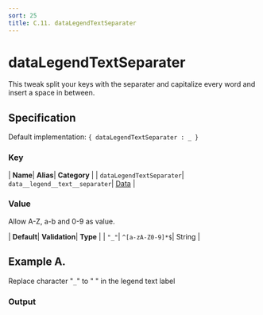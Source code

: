 ```yaml
---
sort: 25
title: C.11. dataLegendTextSeparater
---
```

# dataLegendTextSeparater

This tweak split your keys with the separater and capitalize every word and insert a space in between.


## Specification

Default implementation: ```{ dataLegendTextSeparater : _ }```

### Key

| **Name**| **Alias**| **Category** |
| ```dataLegendTextSeparater```| ```data__legend__text__separater```| [Data](../options/#data) |

### Value

Allow A-Z, a-b and 0-9 as value.

| **Default**| **Validation**| **Type** |
| ```"_"```| ```^[a-zA-Z0-9]*$```| String |



## Example A.

Replace character "```_```" to " " in the legend text label

### Output

  <div id="a">
      <script> 
          d3.statosio( 
    file, 
    "name", 
    [ "mobile",  "desktop" ], 
    { "showLegend" : true, "dataLegendTextSeparater" : "_", "view__dom_id" : "a" }
)

      </script>
  </div>

Open output in a [blank window](../sources/dataLegendTextSeparater--example-a.html){:target="_self"}. 
Download examples [as zip](../sources/dataLegendTextSeparater.zip){:target="_blank"}. 

### Parameters

This dataset shows the mobile **and** desktop google pagerank performance score for a certain website.

| | **Value** | **Type** |
|------:|:------|:------|
| **Source** | ["../data/performance.json"](../data/performance.json) | String |
| **X** | ```"name"``` | String |
| **Y** | ```[ "mobile",  "desktop" ]``` | Array |
| **Options** | ```{ "showLegend" : true, "dataLegendTextSeparater" : "_" }``` | Object |


### Source Code

* Invoke Function

```javascript
d3.statosio( 
    file, 
    "name", 
    [ "mobile",  "desktop" ], 
    { "showLegend" : true, "dataLegendTextSeparater" : "_" }
)
```

* HTML Implementation

```html
<!DOCTYPE html>
<head>
    <title>d3.statosio - dataLegendTextSeparater</title>
    <meta content="text/html;charset=utf-8" http-equiv="Content-Type">
    <meta content="utf-8" http-equiv="encoding">
    <script src="https://cdnjs.cloudflare.com/ajax/libs/d3/6.2.0/d3.js"></script>
    <script src="../libs/statosio.js"></script>
</head>
<body>
    <script>
        d3.json( "../data/performance.json" )
            .then( ( file ) => {
                d3.statosio( 
                    file, 
                    "name", 
                    [ "mobile",  "desktop" ], 
                    { "showLegend" : true, "dataLegendTextSeparater" : "_" }
                )
            } )
    </script>
</body>
```
